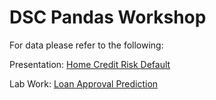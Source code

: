 # DSC Pandas Workshop

For data please refer to the following:

Presentation: [Home Credit Risk Default](https://www.kaggle.com/competitions/home-credit-default-risk)

Lab Work: [Loan Approval Prediction](https://www.kaggle.com/competitions/playground-series-s4e10/data)

